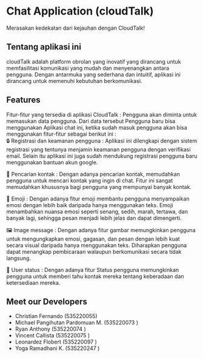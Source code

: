 <h1 class="code-line" data-line-start=0 data-line-end=1 ><a id="Chat_Application_cloudTalk_0"></a>Chat Application (cloudTalk)</h1>
<p class="has-line-data" data-line-start="1" data-line-end="2">Merasakan kedekatan dari kejauhan dengan CloudTalk!</p>
<h2 class="code-line" data-line-start=3 data-line-end=4 ><a id="Tentang_aplikasi_ini_3"></a>Tentang aplikasi ini</h2>
<p class="has-line-data" data-line-start="4" data-line-end="5">cloudTalk adalah platform obrolan yang inovatif yang dirancang untuk memfasilitasi komunikasi yang mudah dan menyenangkan antara pengguna. Dengan antarmuka yang sederhana dan intuitif, aplikasi ini dirancang untuk memenuhi kebutuhan berkomunikasi.</p>
<h2 class="code-line" data-line-start=6 data-line-end=7 ><a id="Features_6"></a>Features</h2>
<p class="has-line-data" data-line-start="7" data-line-end="9">Fitur-fitur yang tersedia di aplikasi CloudTalk : Pengguna akan diminta untuk memasukan data pengguna. Dari data tersebut Pengguna baru bisa menggunakan Aplikasi chat ini, ketika sudah masuk pengguna akan bisa menggunakan fitur-fitur sebagai berikut ini :<br>
🔒 Registrasi dan keamanan pengguna : Aplikasi ini dilengkapi dengan sistem registrasi yang tentunya menjamin keamanan pengguna dengan verifikasi email. Selain itu aplikasi ini juga sudah mendukung registrasi pengguna baru menggunakan bantuan akun google.</p>
<p class="has-line-data" data-line-start="10" data-line-end="11">🔎 Pencarian kontak : Dengan adanya pencarian kontak, memudahkan pengguna untuk mencari kontak yang ingin di chat. Fitur ini sangat memudahkan khususnya bagi pengguna yang mempunyai banyak kontak.</p>
<p class="has-line-data" data-line-start="12" data-line-end="13">🤨 Emoji : Dengan adanya fitur emoji membantu pengguna menyampaikan emosi dengan lebih baik daripada hanya menggunakan teks. Emoji menambahkan nuansa emosi seperti senang, sedih, marah, tertawa, dan banyak lagi, sehingga pesan menjadi lebih jelas dan dapat dimengerti.</p>
<p class="has-line-data" data-line-start="14" data-line-end="15">🖼️ Image message : Dengan adanya fitur gambar memungkinkan pengguna untuk mengungkapkan emosi, gagasan, dan pesan dengan lebih kuat secara visual daripada hanya menggunakan teks. Diharapkan pengguna dapat menangkap pembicaraan walaupun berkomunikasi secara tidak langsung.</p>
<p class="has-line-data" data-line-start="16" data-line-end="17">💬 User status : Dengan adanya fitur Status pengguna memungkinkan pengguna untuk memberi tahu kontak mereka tentang keberadaan dan ketersediaan mereka.</p>
<h2 class="code-line" data-line-start=18 data-line-end=19 ><a id="Meet_our_Developers_18"></a>Meet our Developers</h2>
<ul>
<li class="has-line-data" data-line-start="19" data-line-end="20">Christian Fernando (535220055)</li>
<li class="has-line-data" data-line-start="20" data-line-end="21">Michael Pangihutan Pardomuan M. (535220073 )</li>
<li class="has-line-data" data-line-start="21" data-line-end="22">Ryan Anthony (535220074 )</li>
<li class="has-line-data" data-line-start="22" data-line-end="23">Vincent Callista (535220075 )</li>
<li class="has-line-data" data-line-start="23" data-line-end="24">Leonardez Flobert (535220097 )</li>
<li class="has-line-data" data-line-start="24" data-line-end="25">Yoga Ramadhani K. (535220247 )</li>
</ul>
